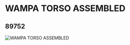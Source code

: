 # WAMPA TORSO ASSEMBLED
## 89752
![WAMPA TORSO ASSEMBLED](https://lc-www-live-s.legocdn.com/media/bricks/5/2/4580155.jpg)